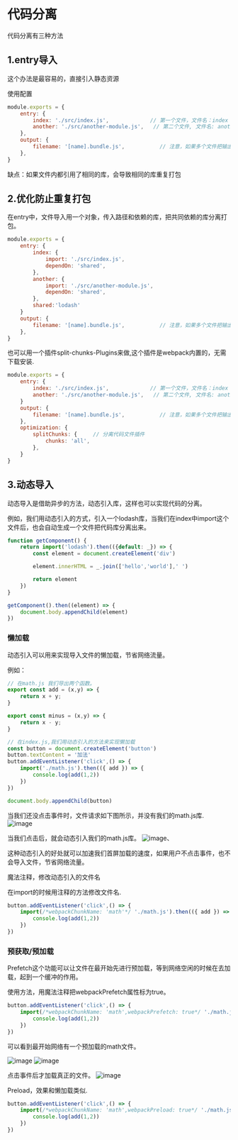 # 代码分离

代码分离有三种方法

## 1.entry导入

这个办法是最容易的，直接引入静态资源

使用配置
```Javascript
module.exports = {
    entry: {
        index: './src/index.js',             // 第一个文件，文件名：index
        another: './src/another-module.js',   // 第二个文件, 文件名: another
    },
    output: {
        filename: '[name].bundle.js',           // 注意，如果多个文件把输出的文件名更换为[name]
    },
}
```

缺点：如果文件内都引用了相同的库，会导致相同的库重复打包

## 2.优化防止重复打包

在entry中，文件导入用一个对象，传入路径和依赖的库，把共同依赖的库分离打包。
```Javascript
module.exports = {
    entry: {
        index: {
            import: './src/index.js',
            dependOn: 'shared',
        },
        another: {
            import: './src/another-module.js',
            dependOn: 'shared',
        },
        shared:'lodash'    
    }
    output: {
        filename: '[name].bundle.js',           // 注意，如果多个文件把输出的文件名更换为[name]
    },
}
```

也可以用一个插件split-chunks-Plugins来做,这个插件是webpack内置的，无需下载安装.

```Javascript
module.exports = {
    entry: {
        index: './src/index.js',             // 第一个文件，文件名：index
        another: './src/another-module.js',   // 第二个文件, 文件名: another
    }
    output: {
        filename: '[name].bundle.js',           // 注意，如果多个文件把输出的文件名更换为[name]
    },
    optimization: {   
        splitChunks: {     // 分离代码文件插件
            chunks: 'all',
        },
    }
}
```

## 3.动态导入

动态导入是借助异步的方法，动态引入库，这样也可以实现代码的分离。

例如，我们用动态引入的方式，引入一个lodash库，当我们在index中import这个文件后，也会自动生成一个文件把代码库分离出来。
```Javascript
function getComponent() {
    return import('lodash').then(({default: _}) => {
        const element = document.createElement('div')

        element.innerHTML = _.join(['hello','world'],' ')

        return element
    })
}

getComponent().then((element) => {
    document.body.appendChild(element)
})
```

### 懒加载

动态引入可以用来实现导入文件的懒加载，节省网络流量。

例如：
```Javascript
// 在math.js 我们导出两个函数。
export const add = (x,y) => {
    return x + y;
}

export const minus = (x,y) => {
    return x - y;
}

// 在index.js,我们用动态引入的方法来实现懒加载
const button = document.createElement('button')
button.textContent = '加法'
button.addEventListener('click',() => {
    import('./math.js').then(({ add }) => {
        console.log(add(1,2))
    })
})

document.body.appendChild(button)
```
当我们还没点击事件时，文件请求如下图所示，并没有我们的math.js库.
![image](https://user-images.githubusercontent.com/72189350/206978306-ef18b01f-2074-4426-8a2d-025319977dd7.png)

当我们点击后，就会动态引入我们的math.js库。
![image](https://user-images.githubusercontent.com/72189350/206978818-6255a0e1-a31a-4d47-b25f-a5d8317bdcf1.png)、


这种动态引入的好处就可以加速我们首屏加载的速度，如果用户不点击事件，也不会导入文件，节省网络流量。

魔法注释，修改动态引入的文件名

在import的时候用注释的方法修改文件名.
```Javascript
button.addEventListener('click',() => {
    import(/*webpackChunkName: 'math'*/ './math.js').then(({ add }) => {
        console.log(add(1,2))
    })
})
```

### 预获取/预加载

Prefetch这个功能可以让文件在最开始先进行预加载，等到网络空闲的时候在去加载，起到一个缓冲的作用。

使用方法，用魔法注释把webpackPrefetch属性标为true。
```Javascript
button.addEventListener('click',() => {
    import(/*webpackChunkName: 'math',webpackPrefetch: true*/ './math.js').then(({ add }) => {
        console.log(add(1,2))
    })
})
```
可以看到最开始网络有一个预加载的math文件。

![image](https://user-images.githubusercontent.com/72189350/206980128-035a5525-9435-438c-84df-44638040db1a.png)
![image](https://user-images.githubusercontent.com/72189350/206980536-92cca82b-db16-42ca-bdb2-cf7174210a3b.png)

点击事件后才加载真正的文件。
![image](https://user-images.githubusercontent.com/72189350/206980156-cabfae37-4559-44cd-8d16-5ebbe0d196e6.png)


Preload，效果和懒加载类似.

```Javascript
button.addEventListener('click',() => {
    import(/*webpackChunkName: 'math',webpackPreload: true*/ './math.js').then(({ add }) => {
        console.log(add(1,2))
    })
})
```

